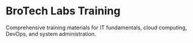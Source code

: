 # BroTech Labs Training

Comprehensive training materials for IT fundamentals, cloud computing, DevOps, and system administration.